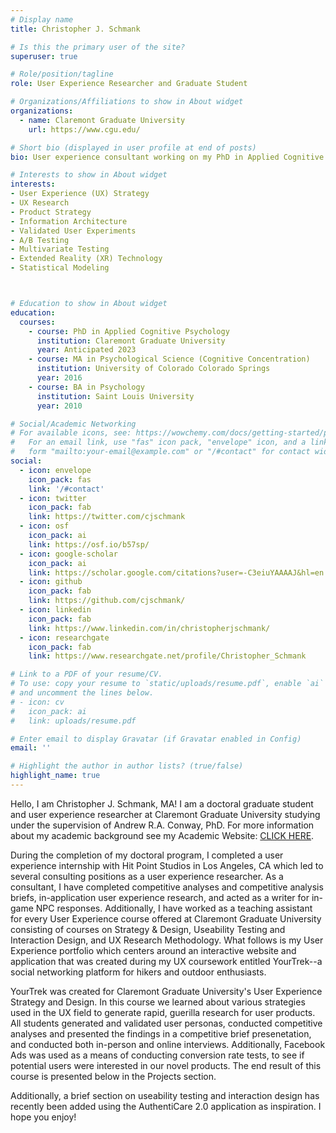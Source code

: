 ```yaml
---
# Display name
title: Christopher J. Schmank

# Is this the primary user of the site?
superuser: true

# Role/position/tagline
role: User Experience Researcher and Graduate Student

# Organizations/Affiliations to show in About widget
organizations:
  - name: Claremont Graduate University
    url: https://www.cgu.edu/

# Short bio (displayed in user profile at end of posts)
bio: User experience consultant working on my PhD in Applied Cognitive Psychology. My academic research interests include psychometrics and statistical modeling, as well as the impact of emotion regulation and stress on cognitive ability. Learn more at my Academic Website **cjschmank.netlify.app**

# Interests to show in About widget
interests:
- User Experience (UX) Strategy 
- UX Research
- Product Strategy
- Information Architecture
- Validated User Experiments
- A/B Testing 
- Multivariate Testing
- Extended Reality (XR) Technology
- Statistical Modeling



# Education to show in About widget
education:
  courses:
    - course: PhD in Applied Cognitive Psychology
      institution: Claremont Graduate University
      year: Anticipated 2023
    - course: MA in Psychological Science (Cognitive Concentration)
      institution: University of Colorado Colorado Springs
      year: 2016
    - course: BA in Psychology
      institution: Saint Louis University
      year: 2010

# Social/Academic Networking
# For available icons, see: https://wowchemy.com/docs/getting-started/page-builder/#icons
#   For an email link, use "fas" icon pack, "envelope" icon, and a link in the
#   form "mailto:your-email@example.com" or "/#contact" for contact widget.
social:
  - icon: envelope
    icon_pack: fas
    link: '/#contact'
  - icon: twitter
    icon_pack: fab
    link: https://twitter.com/cjschmank
  - icon: osf
    icon_pack: ai
    link: https://osf.io/b57sp/
  - icon: google-scholar
    icon_pack: ai
    link: https://scholar.google.com/citations?user=-C3eiuYAAAAJ&hl=en
  - icon: github
    icon_pack: fab
    link: https://github.com/cjschmank/
  - icon: linkedin
    icon_pack: fab
    link: https://www.linkedin.com/in/christopherjschmank/
  - icon: researchgate
    icon_pack: fab
    link: https://www.researchgate.net/profile/Christopher_Schmank

# Link to a PDF of your resume/CV.
# To use: copy your resume to `static/uploads/resume.pdf`, enable `ai` icons in `params.toml`,
# and uncomment the lines below.
# - icon: cv
#   icon_pack: ai
#   link: uploads/resume.pdf

# Enter email to display Gravatar (if Gravatar enabled in Config)
email: ''

# Highlight the author in author lists? (true/false)
highlight_name: true
---
```


Hello, I am Christopher J. Schmank, MA! I am a doctoral graduate student and user experience researcher at Claremont Graduate University studying under the supervision of Andrew R.A. Conway, PhD. For more information about my academic background see my Academic Website: <a href="https://cjschmank.netlify.app" target="_blank"> CLICK HERE</a>.

During the completion of my doctoral program, I completed a user experience internship with Hit Point Studios in Los Angeles, CA which led to several consulting positions as a user experience researcher. As a consultant, I have completed competitive analyses and competitive analysis briefs, in-application user experience research, and acted as a writer for in-game NPC responses. Additionally, I have worked as a teaching assistant for every User Experience course offered at Claremont Graduate University consisting of courses on Strategy & Design, Useability Testing and Interaction Design, and UX Research Methodology. What follows is my User Experience portfolio which centers around an interactive website and application that was created during my UX coursework entitled YourTrek--a social networking platform for hikers and outdoor enthusiasts. 

YourTrek was created for Claremont Graduate University's User Experience Strategy and Design. In this course we learned about various strategies used in the UX field to generate rapid, guerilla research for user products. All students generated and validated user personas, conducted competitive analyses and presented the findings in a competitive brief presenetation, and conducted both in-person and online interviews. Additionally, Facebook Ads was used as a means of conducting conversion rate tests, to see if potential users were interested in our novel products. The end result of this course is presented below in the Projects section.

Additionally, a brief section on useability testing and interaction design has recently been added using the AuthentiCare 2.0 application as inspiration. I hope you enjoy! 
